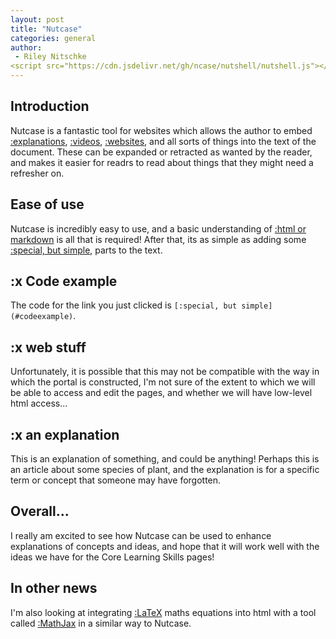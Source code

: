 ```yaml
---
layout: post
title: "Nutcase"
categories: general
author:
 - Riley Nitschke
<script src="https://cdn.jsdelivr.net/gh/ncase/nutshell/nutshell.js"></script>
---
```

## Introduction
Nutcase is a fantastic tool for websites which allows the author to embed [:explanations](#anexplanation), [:videos](https://youtu.be/bu5-VERN3XY), [:websites](https://en.wikipedia.org/wiki/Australian_Science_and_Mathematics_School), and all sorts of things into the text of the document. These can be expanded or retracted as wanted by the reader, and makes it easier for readrs to read about things that they might need a refresher on.

## Ease of use
Nutcase is incredibly easy to use, and a basic understanding of [:html or markdown](#webstuff) is all that is required! After that, its as simple as adding some [:special, but simple](#codeexample), parts to the text. 

## :x Code example
The code for the link you just clicked is `[:special, but simple](#codeexample)`.

## :x web stuff
Unfortunately, it is possible that this may not be compatible with the way in which the portal is constructed, I'm not sure of the extent to which we will be able to access and edit the pages, and whether we will have low-level html access...

## :x an explanation
This is an explanation of something, and could be anything! Perhaps this is an article about some species of plant, and the explanation is for a specific term or concept that someone may have forgotten.

## Overall...
I really am excited to see how Nutcase can be used to enhance explanations of concepts and ideas, and hope that it will work well with the ideas we have for the Core Learning Skills pages!

## In other news
I'm also looking at integrating [:LaTeX](https://en.wikipedia.org/wiki/LaTeX#) maths equations into html with a tool called [:MathJax](https://www.mathjax.org/) in a similar way to Nutcase.